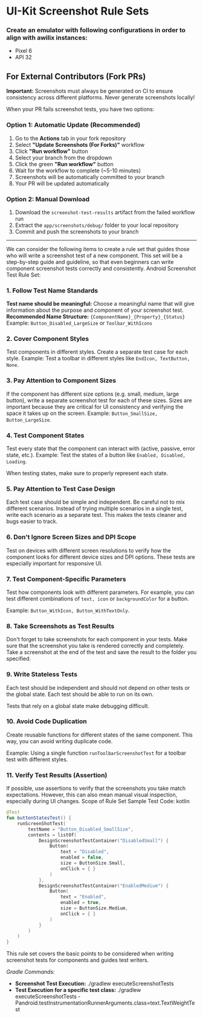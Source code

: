 # UI-Kit Screenshot Rule Sets

### Create an emulator with following configurations in order to align with awilix instances:
- Pixel 6
- API 32

## For External Contributors (Fork PRs)

**Important:** Screenshots must always be generated on CI to ensure consistency across different platforms. Never generate screenshots locally!

When your PR fails screenshot tests, you have two options:

### Option 1: Automatic Update (Recommended)
1. Go to the **Actions** tab in your fork repository
2. Select **"Update Screenshots (For Forks)"** workflow
3. Click **"Run workflow"** button
4. Select your branch from the dropdown
5. Click the green **"Run workflow"** button
6. Wait for the workflow to complete (~5-10 minutes)
7. Screenshots will be automatically committed to your branch
8. Your PR will be updated automatically

### Option 2: Manual Download
1. Download the `screenshot-test-results` artifact from the failed workflow run
2. Extract the `app/screenshots/debug/` folder to your local repository
3. Commit and push the screenshots to your branch

---

We can consider the following items to create a rule set that guides those who will write a screenshot test of a new component. This set will be a step-by-step guide and guideline, so that even beginners can write component screenshot tests correctly and consistently.
Android Screenshot Test Rule Set:
### 1. Follow Test Name Standards
**Test name should be meaningful:** Choose a meaningful name that will give information about the purpose and component of your screenshot test.
**Recommended Name Structure:** ```{ComponentName}_{Property}_{Status}```
Example: ```Button_Disabled_LargeSize``` or ```Toolbar_WithIcons```
### 2. Cover Component Styles
Test components in different styles. Create a separate test case for each style.
Example: Test a toolbar in different styles like ```EndIcon, TextButton, None```.
### 3. Pay Attention to Component Sizes
If the component has different size options (e.g. small, medium, large button), write a separate screenshot test for each of these sizes.
Sizes are important because they are critical for UI consistency and verifying the space it takes up on the screen.
Example: ```Button_SmallSize, Button_LargeSize```.
### 4. Test Component States
Test every state that the component can interact with (active, passive, error state, etc.).
Example: Test the states of a button like ```Enabled, Disabled, Loading```.

When testing states, make sure to properly represent each state.
### 5. Pay Attention to Test Case Design
Each test case should be simple and independent. Be careful not to mix different scenarios.
Instead of trying multiple scenarios in a single test, write each scenario as a separate test. This makes the tests cleaner and bugs easier to track.
### 6. Don't Ignore Screen Sizes and DPI Scope
Test on devices with different screen resolutions to verify how the component looks for different device sizes and DPI options.
These tests are especially important for responsive UI.
### 7. Test Component-Specific Parameters
Test how components look with different parameters. For example, you can test different combinations of ```text, icon``` or ```backgroundColor``` for a button.

Example: ```Button_WithIcon, Button_WithTextOnly```.
### 8. Take Screenshots as Test Results
Don't forget to take screenshots for each component in your tests. Make sure that the screenshot you take is rendered correctly and completely.
Take a screenshot at the end of the test and save the result to the folder you specified.
### 9. Write Stateless Tests
Each test should be independent and should not depend on other tests or the global state. Each test should be able to run on its own.

Tests that rely on a global state make debugging difficult.
### 10. Avoid Code Duplication
Create reusable functions for different states of the same component. This way, you can avoid writing duplicate code.

Example: Using a single function ```runToolbarScreenshotTest``` for a toolbar test with different styles.
### 11. Verify Test Results (Assertion)
If possible, use assertions to verify that the screenshots you take match expectations. However, this can also mean manual visual inspection, especially during UI changes.
Scope of Rule Set Sample Test Code:
kotlin

```kotlin
@Test
fun buttonStatesTest() {
    runScreenShotTest(
        testName = "Button_Disabled_SmallSize",
        contents = listOf(
            DesignScreenshotTestContainer("DisabledSmall") {
                Button(
                    text = "Disabled",
                    enabled = false,
                    size = ButtonSize.Small,
                    onClick = { }
                )
            },
            DesignScreenshotTestContainer("EnabledMedium") {
                Button(
                    text = "Enabled",
                    enabled = true,
                    size = ButtonSize.Medium,
                    onClick = { }
                )
            }
        )
    )
}
```

This rule set covers the basic points to be considered when writing screenshot tests for components and guides test writers.

*Gradle Commands:*
- **Screenshot Test Execution:** ./gradlew executeScreenshotTests
- **Test Execution for a specific test class:** ./gradlew executeScreenshotTests -Pandroid.testInstrumentationRunnerArguments.class=text.TextWeightTest
